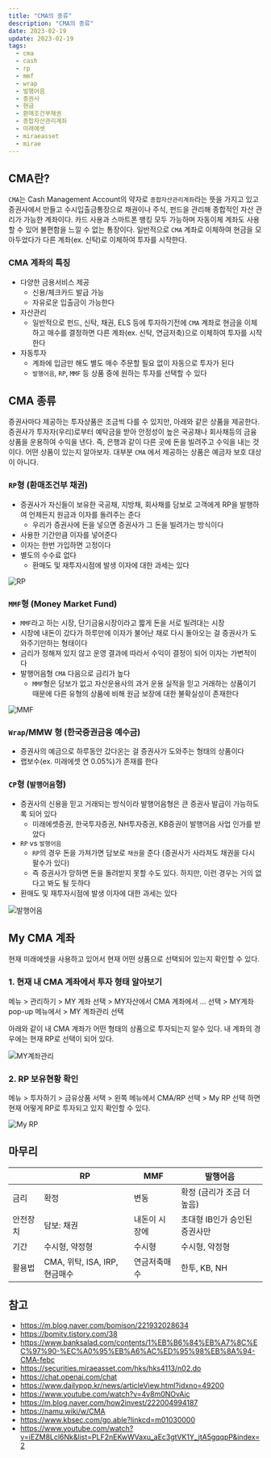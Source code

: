 ```yaml
---
title: "CMA의 종류"
description: "CMA의 종류"
date: 2023-02-19
update: 2023-02-19
tags:
  - cma
  - cash
  - rp
  - mmf
  - wrap
  - 발행어음
  - 증권사
  - 현금
  - 환매조건부채권
  - 종합자산관리계좌
  - 미래에셋
  - miraeasset
  - mirae
---
```


## CMA란?

`CMA`는 Cash Management Account의 약자로 `종합자산관리계좌`라는 뜻을 가지고 있고 증권사에서 만들고 수시입출금통장으로 채권이나 주식, 펀드을 관리해 종합적인 자산 관리가 가능한 계좌이다. 카드 사용과 스마트폰 뱅킹 모두 가능하며 자동이체 계좌도 사용할 수 있어 불편함을 느낄 수 없는 통장이다. 일반적으로 `CMA` 계좌로 이체하여 현금을 모아두었다가 다른 계좌(ex. 신탁)로 이체하여 투자를 시작한다.


### CMA 계좌의 특징

- 다양한 금용서비스 제공
    - 신용/체크카드 발급 가능
    - 자유로운 입출금이 가능한다
- 자산관리
    - 일반적으로 펀드, 신탁, 채권, ELS 등에 투자하기전에 `CMA` 계좌로 현금을 이체하고 매수를 결정하면 다른 계좌(ex. 신탁, 연금저축)으로 이체하여 투자를 시작한다
- 자동투자
    - 계좌에 입금만 해도 별도 매수 주문할 필요 없이 자동으로 투자가 된다
    - `발행어음`, `RP`, `MMF` 등 상품 중에 원하는 투자를 선택할 수 있다

## CMA 종류

증권사마다 제공하는 투자상품은 조금씩 다를 수 있지만, 아래와 같은 상품을 제공한다. 증권사가 투자자(우리)로부터 예탁금을 받아 안정성이 높은 국공채나 회사채등의 금융상품을 운용하여 수익을 낸다. 즉, 은행과 같이 다른 곳에 돈을 빌려주고 수익을 내는 것이다. 어떤 상품이 있는지 알아보자. 대부분 `CMA` 에서 제공하는 상품은 예금자 보호 대상이 아니다.

### `RP`형 (환매조건부 채권)

- 증권사가 자신들이 보유한 국공채, 지방채, 회사채를 담보로 고객에게 RP을 발행하여 언제든지 원금과 이자를 돌려주는 준다
    - 우리가 증권사에 돈을 넣으면 증권사가 그 돈을 빌려가는 방식이다
- 사용한 기간만큼 이자를 넣어준다
- 이자는 한번 가입하면 고정이다
- 별도의 수수료 없다
    - 환매도 및 재투자시점에 발생 이자에 대한 과세는 있다

![RP](image-20230318144438415.png)

### `MMF`형 (Money Market Fund)

- `MMF`라고 하는 시장, 단기금융시장이라고 짧게 돈을 서로 빌려대는 시장
- 시장에 내돈이 갔다가 하루만에 이자가 불어난 채로 다시 돌아오는 걸 증권사가 도와주기만하는 형태이다
- 금리가 정해져 있지 않고 운영 결과에 따라서 수익이 결정이 되어 이자는 가변적이다
- 발행어음형 `CMA` 다음으로 금리가 높다
    - `MMF`형은 담보가 없고 자산운용사의 과거 운용 실적을 믿고 거래하는 상품이기 때문에 다른 유형의 상품에 비해 원금 보장에 대한 불확실성이 존재한다

![MMF](image-20230318144457509.png)


### `Wrap`/MMW 형 (한국증권금융 예수금)

- 증권사의 예금으로 하루동안 갔다온는 걸 증권사가 도와주는 형태의 상품이다
- 랩보수(ex. 미래에셋 연 0.05%)가 존재를 한다

###  `CP`형 (`발행어음`형)

- 증권사의 신용을 믿고 거래되는 방식이라 발행어음형은 큰 증권사 발급이 가능하도록 되어 있다
    - 미래에셋증권, 한국투자증권, NH투자증권, KB증권이 발행어음 사업 인가를 받았다
- `RP` vs `발행어음`
    - `RP`의 경우 돈을 가져가면 담보로 `채권`을 준다 (증권사가 사라져도 채권을 다시 팔수가 있다)
    - 즉 증권사가 망하면 돈을 돌려받지 못할 수도 있다. 하지만, 이런 경우는 거의 없다고 봐도 될 듯하다
- 환매도 및 재투자시점에 발생 이자에 대한 과세는 있다

![발행어음](image-20230318144508863.png)

## My CMA 계좌

현재 미래에셋을 사용하고 있어서 현재 어떤 상품으로 선택되어 있는지 확인할 수 있다.

### 1. 현재 내 CMA 계좌에서 투자 형태 알아보기

메뉴 > 관리하기 > MY 계좌 선택 > MY자산에서 CMA 계좌에서 ... 선택 > MY계좌 pop-up 메뉴에서 > MY 계좌관리 선택

아래와 같이 내 CMA 계좌가 어떤 형태의 상품으로 투자되는지 알수 있다. 내 계좌의 경우에는 현재 RP로 선택이 되어 있다.

![MY계좌관리](image-20230219153914640.png)



### 2. RP 보유현황 확인

메뉴 > 투자하기 > 금유상품 서택 > 왼쪽 메뉴에서 CMA/RP 선택 > My RP 선택 하면 현재 어떻게 RP로 투자되고 있지 확인할 수 있다.

![My RP](image-20230219164303299.png)



## 마무리



|          | RP                            | MMF           | 발행어음                      |
| -------- | ----------------------------- | ------------- | ----------------------------- |
| 금리     | 확정                          | 변동          | 확정 (금리가 조금 더 높음)    |
| 안전장치 | 담보: 채권                    | 내돈이 시장에 | 초대형 IB인가 승인된 증권사만 |
| 기간     | 수시형, 약정형                | 수시형        | 수시형, 약정형                |
| 활용법   | CMA, 위탁, ISA, IRP, 현금매수 | 연금저축매수  | 한투, KB, NH                  |



## 참고

- https://m.blog.naver.com/bomison/221932028634
- https://bomitv.tistory.com/38
- https://www.banksalad.com/contents/1%EB%B6%84%EB%A7%8C%EC%97%90-%EC%A0%95%EB%A6%AC%ED%95%98%EB%8A%94-CMA-febc
- https://securities.miraeasset.com/hks/hks4113/n02.do
- https://chat.openai.com/chat
- https://www.dailypop.kr/news/articleView.html?idxno=49200
- https://www.youtube.com/watch?v=4v8m0NOvAic
- https://m.blog.naver.com/how2invest/222004994187
- https://namu.wiki/w/CMA
- https://www.kbsec.com/go.able?linkcd=m01030000
- https://www.youtube.com/watch?v=iEZM8Lcl6Nk&list=PLF2nEKwWVaxu_aEc3gtVK1Y_jtA5gqqpP&index=2
